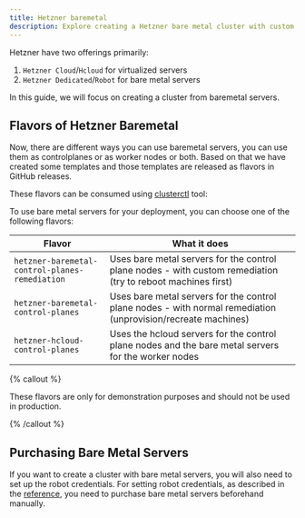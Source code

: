 ```yaml
---
title: Hetzner baremetal
description: Explore creating a Hetzner bare metal cluster with custom remediation options for control planes and worker nodes.
---
```


Hetzner have two offerings primarily:

1. `Hetzner Cloud`/`Hcloud` for virtualized servers
2. `Hetzner Dedicated`/`Robot` for bare metal servers

In this guide, we will focus on creating a cluster from baremetal servers.

## Flavors of Hetzner Baremetal

Now, there are different ways you can use baremetal servers, you can use them as controlplanes or as worker nodes or both. Based on that we have created some templates and those templates are released as flavors in GitHub releases.

These flavors can be consumed using [clusterctl](https://main.cluster-api.sigs.k8s.io/user/quick-start.html#install-clusterctl) tool:

To use bare metal servers for your deployment, you can choose one of the following flavors:

| Flavor                                         | What it does                                                                                                  |
| ---------------------------------------------- | ------------------------------------------------------------------------------------------------------------- |
| `hetzner-baremetal-control-planes-remediation` | Uses bare metal servers for the control plane nodes - with custom remediation (try to reboot machines first)  |
| `hetzner-baremetal-control-planes`             | Uses bare metal servers for the control plane nodes - with normal remediation (unprovision/recreate machines) |
| `hetzner-hcloud-control-planes`                | Uses the hcloud servers for the control plane nodes and the bare metal servers for the worker nodes           |

{% callout %}

These flavors are only for demonstration purposes and should not be used in production.

{% /callout %}

## Purchasing Bare Metal Servers

If you want to create a cluster with bare metal servers, you will also need to set up the robot credentials. For setting robot credentials, as described in the [reference](/docs/caph/03-reference/06-hetzner-bare-metal-machine-template.md), you need to purchase bare metal servers beforehand manually.
